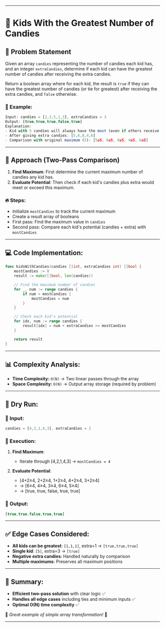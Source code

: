 
---

# 📌 Kids With the Greatest Number of Candies

## 📝 Problem Statement
Given an array `candies` representing the number of candies each kid has, and an integer `extraCandies`, determine if each kid can have the greatest number of candies after receiving the extra candies.

Return a boolean array where for each kid, the result is `true` if they can have the greatest number of candies (or tie for greatest) after receiving the extra candies, and `false` otherwise.

### 📝 Example:
```javascript
Input: candies = [2,3,5,1,3], extraCandies = 3
Output: [true,true,true,false,true]
Explanation: 
- Kid with 5 candies will always have the most (even if others receive extras)
- After giving extra candies: [5,6,8,4,6]
- Comparison with original maximum (5): [5≥5, 6≥5, 8≥5, 4≥5, 6≥5]
```

---

## 🔄 Approach (Two-Pass Comparison)
1. **Find Maximum**: First determine the current maximum number of candies any kid has.
2. **Evaluate Potential**: Then check if each kid's candies plus extra would meet or exceed this maximum.

### 🔥 Steps:
- Initialize `mostCandies` to track the current maximum
- Create a result array of booleans
- First pass: Find the maximum value in `candies`
- Second pass: Compare each kid's potential (candies + extra) with `mostCandies`

---

## 💻 Code Implementation:
```go
func kidsWithCandies(candies []int, extraCandies int) []bool {
    mostCandies := 0
    result := make([]bool, len(candies))

    // Find the maximum number of candies
    for _, num := range candies {
        if num > mostCandies {
            mostCandies = num
        }
    }

    // Check each kid's potential
    for idx, num := range candies {
        result[idx] = num + extraCandies >= mostCandies
    }

    return result
}
```

---

## 📊 Complexity Analysis:
- **Time Complexity:** `O(N)` → Two linear passes through the array
- **Space Complexity:** `O(N)` → Output array storage (required by problem)

---

## 🏁 Dry Run:
### 🔹 Input:
```javascript
candies = [4,2,1,4,3], extraCandies = 2
```
### 🔹 Execution:

1. **Find Maximum**:
   - Iterate through [4,2,1,4,3] → `mostCandies = 4`

2. **Evaluate Potential**:
   - [4+2≥4, 2+2≥4, 1+2≥4, 4+2≥4, 3+2≥4]
   - → [6≥4, 4≥4, 3≥4, 6≥4, 5≥4]
   - → [true, true, false, true, true]

### 🔹 Output:
```javascript
[true,true,false,true,true]
```

---

## ✅ Edge Cases Considered:
- **All kids can be greatest**: `[1,1,1]`, extra=1 → `[true,true,true]`
- **Single kid**: `[5]`, extra=3 → `[true]`
- **Negative extra candies**: Handled naturally by comparison
- **Multiple maximums**: Preserves all maximum positions

---

## 🎯 Summary:
- **Efficient two-pass solution** with clear logic ✅
- **Handles all edge cases** including ties and minimum inputs ✅
- **Optimal O(N) time complexity** ✅

🚀 *Great example of simple array transformation!* 🚀

---
